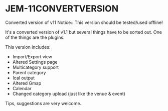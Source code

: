 JEM-11CONVERTVERSION
====================

Converted version of v11
Notice:: This version should be tested/used offline!

It's a converted version of v1.1 but several things have to be sorted out.
One of the things are the plugins.

This version includes:
- Import/Export view
- Altered Settings page
- Multicategory support
- Parent category
- Ical output
- Altered Gmap
- Calendar
- Changed category upload (just like the venue & event)

Tips, suggestions are very welcome..



